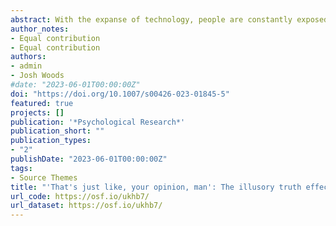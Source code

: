 ```yaml
---
abstract: With the expanse of technology, people are constantly exposed to an abundance of information. Of vital importance is to understand how people assess the truthfulness of such information. One indicator of perceived truthfulness seems to be whether it is repeated. That is, people tend to perceive repeated information, regardless of its veracity, as more truthful than new information, also known as the illusory truth effect. In the present study, we examined whether such effect is also observed for opinions and whether the manner in which the information is encoded influenced the illusory truth effect. Across three experiments, participants (n = 552) were presented with a list of true information, misinformation, general opinion, and/or social–political opinion statements. First, participants were either instructed to indicate whether the presented statement was a fact or opinion based on its syntax structure (Exp. 1 & 2) or assign each statement to a topic category (Exp. 3). Subsequently, participants rated the truthfulness of various new and repeated statements. Results showed that repeated information, regardless of the type of information, received higher subjective truth ratings when participants simply encoded them by assigning each statement to a topic. However, when general and social–political opinions were encoded as an opinion, we found no evidence of such effect. Moreover, we found a reversed illusory truth effect for general opinion statements when only considering information that was encoded as an opinion. These findings suggest that how information is encoded plays a crucial role in evaluating truth.
author_notes:
- Equal contribution
- Equal contribution
authors:
- admin
- Josh Woods
#date: "2023-06-01T00:00:00Z"
doi: "https://doi.org/10.1007/s00426-023-01845-5"
featured: true
projects: []
publication: '*Psychological Research*'
publication_short: ""
publication_types:
- "2"
publishDate: "2023-06-01T00:00:00Z"
tags:
- Source Themes
title: "'That's just like, your opinion, man': The illusory truth effect on opinions"
url_code: https://osf.io/ukhb7/
url_dataset: https://osf.io/ukhb7/
---
```




